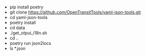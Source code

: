 - pip install poetry
- git clone https://github.com/OpenTransitTools/yaml-json-tools.git
- cd yaml-json-tools
- poetry install
- cd data
- ./get_otpui_i18n.sh
- cd ..
- poetry run json2locs
- ls *.json
